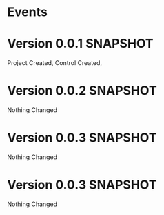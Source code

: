 # Events
# Version 0.0.1 SNAPSHOT
Project Created,
Control Created,

# Version 0.0.2 SNAPSHOT
Nothing Changed

# Version 0.0.3 SNAPSHOT
Nothing Changed

# Version 0.0.3 SNAPSHOT
Nothing Changed

